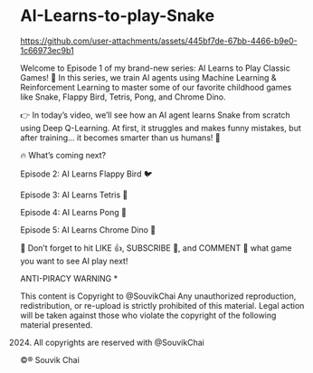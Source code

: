 # AI-Learns-to-play-Snake

https://github.com/user-attachments/assets/445bf7de-67bb-4466-b9e0-1c66973ec9b1

Welcome to Episode 1 of my brand-new series: AI Learns to Play Classic Games! 🚀
In this series, we train AI agents using Machine Learning & Reinforcement Learning to master some of our favorite childhood games like Snake, Flappy Bird, Tetris, Pong, and Chrome Dino.

👉 In today’s video, we’ll see how an AI agent learns Snake from scratch using Deep Q-Learning. At first, it struggles and makes funny mistakes, but after training… it becomes smarter than us humans! 🤯

🔥 What’s coming next?

Episode 2: AI Learns Flappy Bird 🐦

Episode 3: AI Learns Tetris 🧩

Episode 4: AI Learns Pong 🏓

Episode 5: AI Learns Chrome Dino 🦖

📢 Don’t forget to hit LIKE 👍, SUBSCRIBE 🔔, and COMMENT 💬 what game you want to see AI play next!

ANTI-PIRACY WARNING * 

This content is Copyright to  ‪@SouvikChai‬   Any unauthorized reproduction, redistribution, or re-upload is strictly prohibited of this material. Legal action will be taken against those who violate the copyright of the following material presented.

2024. All copyrights are reserved with  ‪@SouvikChai‬    

©️®️ Souvik Chai



